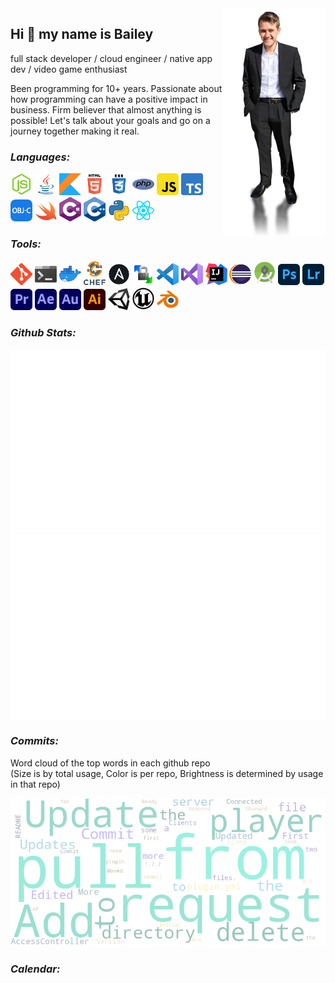<img src="Languages/baileyalpha4.png" align="right" width="165">

## Hi 👋 my name is Bailey
full stack developer / cloud engineer / native app dev / video game enthusiast

Been programming for 10+ years.
Passionate about how programming can have a positive impact in business. 
Firm believer that almost anything is possible! 
Let's talk about your goals and go on a journey together making it real.

### *Languages:* </br>
<img src="/Languages/node.png" width="35"> <img src="Languages/java.png" width="35"> <img src="Languages/K.png" width="35"> <img src="Languages/html5.png" width="35"> <img src="Languages/css.png" width="35"> <img src="Languages/php.png" width="35"> <img src="Languages/javascript.png" width="35"> 
<img src="Languages/typescript.png" width="35"> <img src="Languages/objc.png" width="35"> <img src="Languages/swift.png" width="35"> <img src="Languages/c--4.png" width="35"> <img src="Languages/c__.png" width="35"> <img src="Languages/P.png" width="35">  <img src="/Languages/react.png" width="35">

### *Tools:* </br>
<img src="/Languages/git.png" width="35"> <img src="/Languages/windowsterminalicon.png" width="35"> <img src="/Languages/Moby-logo.png" width="35"> <img src="/Languages/chef.png" width="35"> <img src="/Languages/ansible.png" width="35"> <img src="/Languages/winscp.png" width="35"> 
 <img src="/Languages/vscode.png" width="35">  <img src="/Languages/vs.png" width="35"> <img src="/Languages/IJ.png" width="35">  <img src="/Languages/eclipse.png" width="35">  <img src="/Languages/astudio.png" width="35">
<img src="/Languages/photoshop.png" width="35"> <img src="/Languages/Lr2.png" width="35"> <img src="/Languages/Pr2.png" width="35"> <img src="/Languages/ae3.png" width="35"> <img src="/Languages/au4.png" width="35"> <img src="/Languages/ai5.png" width="35">
<img src="/Languages/unity.png" width="35"> <img src="/Languages/unreal.png" width="35"> <img src="/Languages/blender.png" width="35">

### *Github Stats:*
<p align="center">
<img src="https://raw.githubusercontent.com/TheJavaCoder/profile-action-stats/master/generated/overview.svg">
<img src="https://raw.githubusercontent.com/TheJavaCoder/profile-action-stats/master/generated/languages.svg">
</p>

### *Commits:*
Word cloud of the top words in each github repo </br>
(Size is by total usage, Color is per repo, Brightness is determined by usage in that repo) </br>
<p align="center">
<img src="https://raw.githubusercontent.com/TheJavaCoder/TheJavaCoder/main/static/big.png">
</p>

### *Calendar:*


<!--
**TheJavaCoder/TheJavaCoder** is a ✨ _special_ ✨ repository because its `README.md` (this file) appears on your GitHub profile.

Here are some ideas to get you started:

- 🔭 I’m currently working on ...
- 🌱 I’m currently learning ...
- 👯 I’m looking to collaborate on ...
- 🤔 I’m looking for help with ...
- 💬 Ask me about ...
- 📫 How to reach me: ...
- 😄 Pronouns: ...
- ⚡ Fun fact: ...
-->
